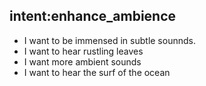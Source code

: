 ## intent:enhance_ambience
- I want to be immensed in subtle sounnds.
- I want to hear rustling leaves
- I want more ambient sounds
- I want to hear the surf of the ocean
